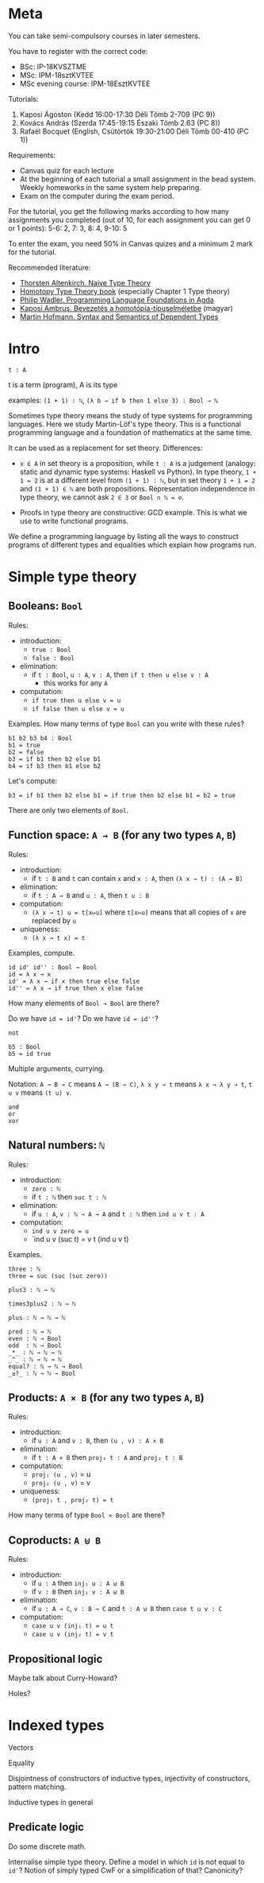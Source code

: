 # Meta

You can take semi-compulsory courses in later semesters.

You have to register with the correct code:

* BSc: IP-18KVSZTME
* MSc: IPM-18sztKVTEE
* MSc evening course: IPM-18EsztKVTEE

Tutorials:

1. Kaposi Ágoston (Kedd 16:00-17:30 Déli Tömb 2-709 (PC 9))
2. Kovács András (Szerda 17:45-19:15 Északi Tömb 2.63 (PC 8))
3. Rafaël Bocquet (English, Csütörtök 19:30-21:00 Déli Tömb 00-410 (PC 1))

Requirements:

* Canvas quiz for each lecture
* At the beginning of each tutorial a small assignment in the bead
  system. Weekly homeworks in the same system help preparing.
* Exam on the computer during the exam period.

For the tutorial, you get the following marks according to how many
assignments you completed (out of 10, for each assignment you can get
0 or 1 points): 5-6: 2, 7: 3, 8: 4, 9-10: 5

To enter the exam, you need 50% in Canvas quizes and a minimum 2 mark
for the tutorial.

Recommended literature:

* [Thorsten Altenkirch. Naive Type Theory](http://www.cs.nott.ac.uk/~psztxa/publ/fomus19.pdf)
* [Homotopy Type Theory book](http://saunders.phil.cmu.edu/book/hott-online.pdf) (especially Chapter 1 Type theory)
* [Philip Wadler. Programming Language Foundations in Agda](https://plfa.github.io/)
* [Kaposi Ambrus. Bevezetés a homotópia-típuselméletbe](https://akaposi.github.io/hott_bevezeto.pdf) (magyar)
* [Martin Hofmann. Syntax and Semantics of Dependent Types](https://www.tcs.ifi.lmu.de/mitarbeiter/martin-hofmann/pdfs/syntaxandsemanticsof-dependenttypes.pdf)


# Intro

`t : A`

t is a term (program), A is its type

examples: `(1 + 1) : ℕ`, `(λ b → if b then 1 else 3) : Bool → ℕ`

Sometimes type theory means the study of type systems for programming
languages. Here we study Martin-Löf's type theory. This is a
functional programming language and a foundation of mathematics at the
same time.

It can be used as a replacement for set theory. Differences:

* `x ∈ A` in set theory is a proposition, while `t : A` is a judgement
  (analogy: static and dynamic type systems: Haskell vs Python). In
  type theory, `1 + 1 = 2` is at a different level from `(1 + 1) : ℕ`,
  but in set theory `1 + 1 = 2` and `(1 + 1) ∈ ℕ` are both
  propositions. Representation independence in type theory, we cannot
  ask `2 ∈ 3` or `Bool ∩ ℕ = ∅`.

* Proofs in type theory are constructive: GCD example. This is what we
  use to write functional programs.

We define a programming language by listing all the ways to construct
programs of different types and equalities which explain how programs
run.


# Simple type theory

## Booleans: `Bool`

Rules:

* introduction:
  * `true : Bool`
  * `false : Bool`
* elimination:
  * if `t : Bool`, `u : A`, `v : A`, then `if t then u else v : A`
    * this works for any `A`
* computation:
  * `if true then u else v = u`
  * `if false then u else v = u`

Examples. How many terms of type `Bool` can you write with these
rules?

    b1 b2 b3 b4 : Bool
    b1 = true
    b2 = false
    b3 = if b1 then b2 else b1
    b4 = if b3 then b1 else b2

Let's compute:

`b3 = if b1 then b2 else b1 = if true then b2 else b1 = b2 = true`

There are only two elements of `Bool`.

## Function space: `A → B` (for any two types `A`, `B`)

Rules:

* introduction:
  * if `t : B` and `t` can contain `x` and `x : A`, then `(λ x → t) : (A → B)`
* elimination:
  * if `t : A → B` and `u : A`, then `t u : B`
* computation:
  * `(λ x → t) u = t[x↦u]` where `t[x↦u]` means that all copies of
    `x` are replaced by `u`
* uniqueness:
  * `(λ x → t x) = t`

Examples, compute.

    id id' id'' : Bool → Bool
    id = λ x → x
    id' = λ x → if x then true else false
    id'' = λ x → if true then x else false

How many elements of `Bool → Bool` are there?

Do we have `id = id'`? Do we have `id = id''`?

    not

    b5 : Bool
    b5 = id true

Multiple arguments, currying.

Notation: `A → B → C` means `A → (B → C)`, `λ x y → t` means `λ x → λ
y → t`, `t u v` means `(t u) v`.

    and
    or
    xor

## Natural numbers: `ℕ`

Rules:

* introduction:
  * `zero : ℕ`
  * if `t : ℕ` then `suc t : ℕ`
* elimination:
  * if `u : A`, `v : ℕ → A → A` and `t : ℕ` then `ind u v t : A`
* computation:
  * `ind u v zero = u`
  * `ind u v (suc t) = v t (ind u v t)

Examples.

    three : ℕ
    three = suc (suc (suc zero))

    plus3 : ℕ → ℕ

    times3plus2 : ℕ → ℕ

    plus : ℕ → ℕ → ℕ
    
    pred : ℕ → ℕ
    even : ℕ → Bool
    odd  : ℕ → Bool
    _*_ : ℕ → ℕ → ℕ
    _^_ : ℕ → ℕ → ℕ
    equal? : ℕ → ℕ → Bool
    _≥?_ : ℕ → ℕ → Bool

## Products: `A × B` (for any two types `A`, `B`)

Rules:

* introduction:
  * if `u : A` and `v : B`, then `(u , v) : A × B`
* elimination:
  * if `t : A × B` then `proj₁ t : A` and `proj₂ t : B`
* computation:
  * `proj₁ (u , v)` = u
  * `proj₂ (u , v)` = v
* uniqueness:
  * `(proj₁ t , proj₂ t) = t`

How many terms of type `Bool × Bool` are there?

## Coproducts: `A ⊎ B`

Rules:

* introduction:
  * if `u : A` then `inj₁ u : A ⊎ B`
  * if `v : B` then `inj₂ v : A ⊎ B`
* elimination:
  * if `u : A → C`, `v : B → C` and `t : A ⊎ B` then `case t u v : C`
* computation:
  * `case u v (inj₁ t) = u t`
  * `case u v (inj₂ t) = v t`

## Propositional logic

Maybe talk about Curry-Howard?

Holes?

# Indexed types

Vectors

Equality

Disjointness of constructors of inductive types, injectivity of
constructors, pattern matching.

Inductive types in general

## Predicate logic

Do some discrete math.

Internalise simple type theory. Define a model in which `id` is not
equal to `id'`? Notion of simply typed CwF or a simplification of
that? Canonicity?
